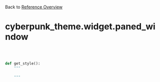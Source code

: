 
Back to [Reference Overview](https://github.com/pyrustic/cyberpunk-theme/blob/master/docs/reference/README.md)

# cyberpunk\_theme.widget.paned\_window



<br>


```python

def get_style():
    """
    
    """

```

